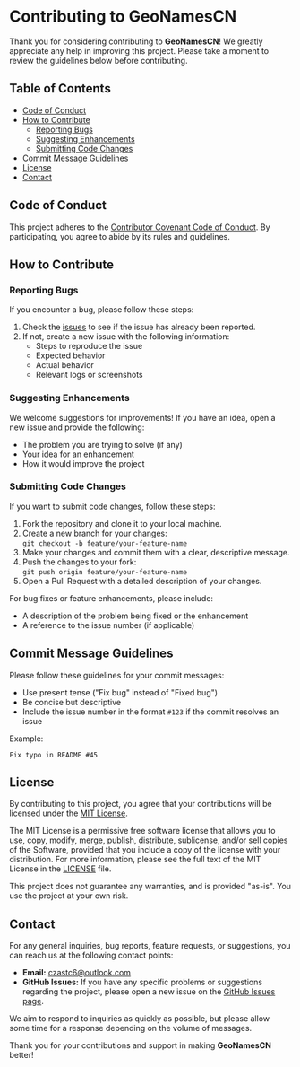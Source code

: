 # Contributing to GeoNamesCN

Thank you for considering contributing to **GeoNamesCN**! We greatly appreciate any help in improving this project. Please take a moment to review the guidelines below before contributing.

## Table of Contents
- [Code of Conduct](#code-of-conduct)
- [How to Contribute](#how-to-contribute)
  - [Reporting Bugs](#reporting-bugs)
  - [Suggesting Enhancements](#suggesting-enhancements)
  - [Submitting Code Changes](#submitting-code-changes)
- [Commit Message Guidelines](#commit-message-guidelines)
- [License](#license)
- [Contact](#contact)

## Code of Conduct
This project adheres to the [Contributor Covenant Code of Conduct](https://www.contributor-covenant.org/). By participating, you agree to abide by its rules and guidelines.

## How to Contribute

### Reporting Bugs
If you encounter a bug, please follow these steps:
1. Check the [issues](https://github.com/CZAsTc/GeoNamesCN/issues) to see if the issue has already been reported.
2. If not, create a new issue with the following information:
   - Steps to reproduce the issue
   - Expected behavior
   - Actual behavior
   - Relevant logs or screenshots

### Suggesting Enhancements
We welcome suggestions for improvements! If you have an idea, open a new issue and provide the following:
- The problem you are trying to solve (if any)
- Your idea for an enhancement
- How it would improve the project

### Submitting Code Changes
If you want to submit code changes, follow these steps:
1. Fork the repository and clone it to your local machine.
2. Create a new branch for your changes:  
   `git checkout -b feature/your-feature-name`
3. Make your changes and commit them with a clear, descriptive message.
4. Push the changes to your fork:  
   `git push origin feature/your-feature-name`
5. Open a Pull Request with a detailed description of your changes.

For bug fixes or feature enhancements, please include:
- A description of the problem being fixed or the enhancement
- A reference to the issue number (if applicable)

## Commit Message Guidelines
Please follow these guidelines for your commit messages:
- Use present tense ("Fix bug" instead of "Fixed bug")
- Be concise but descriptive
- Include the issue number in the format `#123` if the commit resolves an issue

Example:
```
Fix typo in README #45
```

## License
By contributing to this project, you agree that your contributions will be licensed under the [MIT License](LICENSE).

The MIT License is a permissive free software license that allows you to use, copy, modify, merge, publish, distribute, sublicense, and/or sell copies of the Software, provided that you include a copy of the license with your distribution. For more information, please see the full text of the MIT License in the [LICENSE](LICENSE) file.

This project does not guarantee any warranties, and is provided "as-is". You use the project at your own risk.

## Contact
For any general inquiries, bug reports, feature requests, or suggestions, you can reach us at the following contact points:

- **Email:** [czastc6@outlook.com](mailto:czastc6@outlook.com)
- **GitHub Issues:** If you have any specific problems or suggestions regarding the project, please open a new issue on the [GitHub Issues page](https://github.com/CZAsTc/GeoNamesCN/issues).

We aim to respond to inquiries as quickly as possible, but please allow some time for a response depending on the volume of messages.

Thank you for your contributions and support in making **GeoNamesCN** better!
